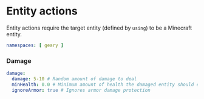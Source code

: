 # Entity actions

Entity actions require the target entity (defined by `using`) to be a Minecraft entity.

```yaml
namespaces: [ geary ]
```

### Damage

```yaml
damage:
  damage: 5-10 # Random amount of damage to deal
  minHealth: 0.0 # Minimum amount of health the damaged entity should end up with
  ignoreArmor: true # Ignores armor damage protection
```

